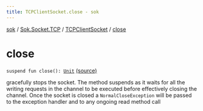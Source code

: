 ```yaml
---
title: TCPClientSocket.close - sok
---
```


[sok](../../index.html) / [Sok.Socket.TCP](../index.html) / [TCPClientSocket](index.html) / [close](./close.html)

# close

`suspend fun close(): `[`Unit`](https://kotlinlang.org/api/latest/jvm/stdlib/kotlin/-unit/index.html) [(source)](https://github.com/SeekDaSky/Sok/tree/master/common/sok-common/src/Sok/Socket/TCP/TCPClientSocket.kt#L34)

gracefully stops the socket. The method suspends as it waits for all the writing requests in the channel to be
executed before effectively closing the channel. Once the socket is closed a `NormalCloseException` will be passed
to the exception handler and to any ongoing read method call

